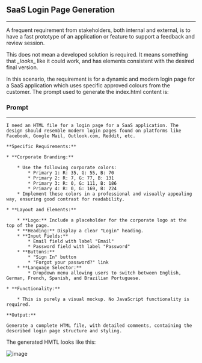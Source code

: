 ## SaaS Login Page Generation
--------------------

A frequent requirement from stakeholders, both internal and external, is to have a fast prototype of an application or feature to support a feedback and review session.

This does not mean a developed solution is required. It means something that *_looks*_ like it could work, and has elements consistent with the desired final version. 

In this scenario, the  requirement is for a dynamic and modern login page for a SaaS application which uses specific approved colours from the customer. The prompt used to generate the index.html content is:

### Prompt
--------------------

```prompt
I need an HTML file for a login page for a SaaS application. The design should resemble modern login pages found on platforms like Facebook, Google Mail, Outlook.com, Reddit, etc.

**Specific Requirements:**

* **Corporate Branding:**

    * Use the following corporate colors:
        * Primary 1: R: 35, G: 55, B: 70
        * Primary 2: R: 7, G: 77, B: 131
        * Primary 3: R: 0, G: 111, B: 186
        * Primary 4: R: 0, G: 169, B: 224
    * Implement these colors in a professional and visually appealing way, ensuring good contrast for readability.

* **Layout and Elements:**

    * **Logo:** Include a placeholder for the corporate logo at the top of the page.
    * **Heading:** Display a clear "Login" heading.
    * **Input Fields:**
        * Email field with label "Email"
        * Password field with label "Password"
    * **Buttons:**
        * "Sign In" button
        * "Forgot your password?" link
    * **Language Selector:**
        * Dropdown menu allowing users to switch between English, German, French, Spanish, and Brazilian Portuguese.

* **Functionality:**

    * This is purely a visual mockup. No JavaScript functionality is required.

**Output:**

Generate a complete HTML file, with detailed comments, containing the described login page structure and styling.
```
The generated HMTL looks like this:

![image](https://github.com/user-attachments/assets/45b86348-a720-4991-a1c8-c4f0f4daa9cf)

